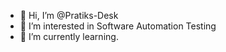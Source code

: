 - 👋 Hi, I’m @Pratiks-Desk
- 👀 I’m interested in Software Automation Testing
- 🌱 I’m currently learning.
<!--
- 💞️ I’m looking to collaborate on ...
- 📫 How to reach me ...
- -->


<!---
Pratiks-Desk/Pratiks-Desk is a ✨ special ✨ repository because its `README.md` (this file) appears on your GitHub profile.
You can click the Preview link to take a look at your changes.
--->
